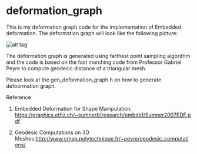 # deformation_graph
This is my deformation graph code for the implementation of Embedded deformation. The deformation graph will look like the following picture:

![alt tag](https://github.com/hwdong/deformation_graph/blob/master/geo_sample.jpg) 

The deformation graph is generated using farthest point sampling algorithm and 
the code is based on the fast marching code from Professor Gabriel Peyre to compute geodesic distance of a triangular mesh.  

Please look at the gen_deformation_graph.h on how to generate defoormation graph.


Reference

1. Embedded Deformation for Shape Manipulation. 
    https://graphics.ethz.ch/~sumnerb/research/embdef/Sumner2007EDF.pdf
    
2. Geodesic Computations on 3D Meshes.http://www.cmap.polytechnique.fr/~peyre/geodesic_computations/